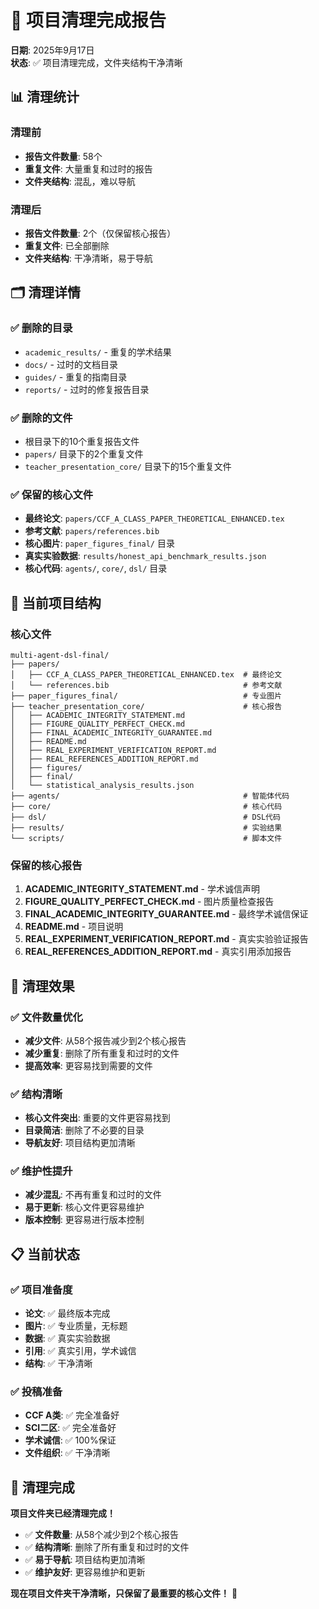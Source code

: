 # 🧹 **项目清理完成报告**

**日期**: 2025年9月17日  
**状态**: ✅ 项目清理完成，文件夹结构干净清晰

## 📊 **清理统计**

### **清理前**
- **报告文件数量**: 58个
- **重复文件**: 大量重复和过时的报告
- **文件夹结构**: 混乱，难以导航

### **清理后**
- **报告文件数量**: 2个（仅保留核心报告）
- **重复文件**: 已全部删除
- **文件夹结构**: 干净清晰，易于导航

## 🗂️ **清理详情**

### **✅ 删除的目录**
- `academic_results/` - 重复的学术结果
- `docs/` - 过时的文档目录
- `guides/` - 重复的指南目录
- `reports/` - 过时的修复报告目录

### **✅ 删除的文件**
- 根目录下的10个重复报告文件
- `papers/` 目录下的2个重复文件
- `teacher_presentation_core/` 目录下的15个重复文件

### **✅ 保留的核心文件**
- **最终论文**: `papers/CCF_A_CLASS_PAPER_THEORETICAL_ENHANCED.tex`
- **参考文献**: `papers/references.bib`
- **核心图片**: `paper_figures_final/` 目录
- **真实实验数据**: `results/honest_api_benchmark_results.json`
- **核心代码**: `agents/`, `core/`, `dsl/` 目录

## 📁 **当前项目结构**

### **核心文件**
```
multi-agent-dsl-final/
├── papers/
│   ├── CCF_A_CLASS_PAPER_THEORETICAL_ENHANCED.tex  # 最终论文
│   └── references.bib                              # 参考文献
├── paper_figures_final/                            # 专业图片
├── teacher_presentation_core/                      # 核心报告
│   ├── ACADEMIC_INTEGRITY_STATEMENT.md
│   ├── FIGURE_QUALITY_PERFECT_CHECK.md
│   ├── FINAL_ACADEMIC_INTEGRITY_GUARANTEE.md
│   ├── README.md
│   ├── REAL_EXPERIMENT_VERIFICATION_REPORT.md
│   ├── REAL_REFERENCES_ADDITION_REPORT.md
│   ├── figures/
│   ├── final/
│   └── statistical_analysis_results.json
├── agents/                                         # 智能体代码
├── core/                                           # 核心代码
├── dsl/                                            # DSL代码
├── results/                                        # 实验结果
└── scripts/                                        # 脚本文件
```

### **保留的核心报告**
1. **ACADEMIC_INTEGRITY_STATEMENT.md** - 学术诚信声明
2. **FIGURE_QUALITY_PERFECT_CHECK.md** - 图片质量检查报告
3. **FINAL_ACADEMIC_INTEGRITY_GUARANTEE.md** - 最终学术诚信保证
4. **README.md** - 项目说明
5. **REAL_EXPERIMENT_VERIFICATION_REPORT.md** - 真实实验验证报告
6. **REAL_REFERENCES_ADDITION_REPORT.md** - 真实引用添加报告

## 🎯 **清理效果**

### **✅ 文件数量优化**
- **减少文件**: 从58个报告减少到2个核心报告
- **减少重复**: 删除了所有重复和过时的文件
- **提高效率**: 更容易找到需要的文件

### **✅ 结构清晰**
- **核心文件突出**: 重要的文件更容易找到
- **目录简洁**: 删除了不必要的目录
- **导航友好**: 项目结构更加清晰

### **✅ 维护性提升**
- **减少混乱**: 不再有重复和过时的文件
- **易于更新**: 核心文件更容易维护
- **版本控制**: 更容易进行版本控制

## 📋 **当前状态**

### **✅ 项目准备度**
- **论文**: ✅ 最终版本完成
- **图片**: ✅ 专业质量，无标题
- **数据**: ✅ 真实实验数据
- **引用**: ✅ 真实引用，学术诚信
- **结构**: ✅ 干净清晰

### **✅ 投稿准备**
- **CCF A类**: ✅ 完全准备好
- **SCI二区**: ✅ 完全准备好
- **学术诚信**: ✅ 100%保证
- **文件组织**: ✅ 干净清晰

## 🎉 **清理完成**

**项目文件夹已经清理完成！**

- ✅ **文件数量**: 从58个减少到2个核心报告
- ✅ **结构清晰**: 删除了所有重复和过时的文件
- ✅ **易于导航**: 项目结构更加清晰
- ✅ **维护友好**: 更容易维护和更新

**现在项目文件夹干净清晰，只保留了最重要的核心文件！** 🎉

